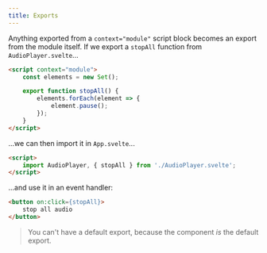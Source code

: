 ```yaml
---
title: Exports
---
```


Anything exported from a `context="module"` script block becomes an export from the module itself. If we export a `stopAll` function from `AudioPlayer.svelte`...

```html
<script context="module">
	const elements = new Set();

	export function stopAll() {
		elements.forEach(element => {
			element.pause();
		});
	}
</script>
```

...we can then import it in `App.svelte`...

```html
<script>
	import AudioPlayer, { stopAll } from './AudioPlayer.svelte';
</script>
```

...and use it in an event handler:

```html
<button on:click={stopAll}>
	stop all audio
</button>
```

> You can't have a default export, because the component *is* the default export.
